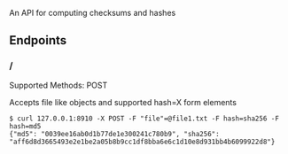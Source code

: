 An API for computing checksums and hashes

## Endpoints

### /

Supported Methods: POST

Accepts file like objects and supported hash=X form elements

```
$ curl 127.0.0.1:8910 -X POST -F "file"=@file1.txt -F hash=sha256 -F hash=md5
{"md5": "0039ee16ab0d1b77de1e300241c780b9", "sha256": "aff6d8d3665493e2e1be2a05b8b9cc1df8bba6e6c1d10e8d931bb4b6099922d8"}
```
